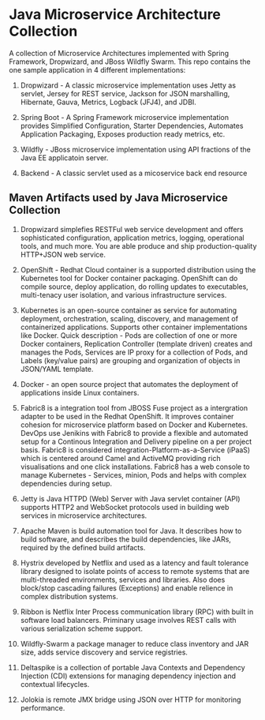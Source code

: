 
# Java Microservice Architecture Collection

A collection of Microservice Architectures implemented with Spring Framework, Dropwizard, and JBoss Wildfly Swarm. This repo contains the one sample application in 4 different implementations:

1. Dropwizard - A classic microservice implementation uses Jetty as servlet, Jersey for REST service, Jackson for JSON marshalling, Hibernate, Gauva, Metrics, Logback (JFJ4), and JDBI.

2. Spring Boot - A Spring Framework microservice implementation provides Simplified Configuration, Starter Dependencies, Automates Application Packaging, Exposes production ready metrics, etc. 

3. Wildfly - JBoss microservice implementation using API fractions of the Java EE applicatoin server.

4. Backend - A classic servlet used as a micoservice back end resource


## Maven Artifacts used by Java Microservice Collection

1. Dropwizard simplefies RESTFul web service development and offers sophisticated configuration, application metrics, logging, operational tools, and much more.  You are able produce and ship production-quality HTTP+JSON web service.

2. OpenShift - Redhat Cloud container is a supported distribution using the Kubernetes tool for Docker container packaging. OpenShift can do compile source, deploy application, do rolling updates to executables, multi-tenacy user isolation, and various infrastructure services.

3. Kubernetes is an open-source container as service for automating deployment, orchestration, scaling, discovery, and management of containerized applications. Supports other container implementations like Docker. Quick description - Pods are collection of one or more Docker containers, Replication Controller (template driven) creates and manages the Pods, Services are IP proxy for a collection of Pods, and Labels (key/value pairs) are grouping and organization of objects in JSON/YAML template.

4. Docker - an open source project that automates the deployment of applications inside Linux containers.

5. Fabric8 is a integration tool from JBOSS Fuse project as a intergration adapter to be used in the Redhat OpenShift. It improves container cohesion for microservice platform based on Docker and Kubernetes. DevOps use Jenikins with Fabric8 to provide a flexible and automated setup for a Continous Integration and Delivery pipeline on a per project basis. Fabric8 is considered integration-Platform-as-a-Service (iPaaS) which is centered around Camel and ActiveMQ providing rich visualisations and one click installations. Fabric8 has a web console to manage Kubernetes - Services, minion, Pods and helps with complex dependencies during setup.

6. Jetty is Java HTTPD (Web) Server with Java servlet container (API) supports HTTP2 and WebSocket protocols used in building web services in microservice architectures.

7. Apache Maven is build automation tool for Java. It describes how to build software, and describes the build dependencies, like JARs, required by the defined build artifacts.

8. Hystrix developed by Netflix and used as a latency and fault tolerance library designed to isolate points of access to remote systems that are multi-threaded environments, services and libraries. Also does  block/stop cascading failures (Exceptions) and enable relience in complex distribution systems.

9. Ribbon is Netflix Inter Process communication library (RPC) with built in software load balancers. Priminary usage involves REST calls with various serialization scheme support.

10. Wildfly-Swarm a package manager to reduce class inventory and JAR size, adds service discovery and service registries. 

11. Deltaspike is a collection of portable Java Contexts and Dependency Injection (CDI) extensions for managing dependency injection and contextual lifecycles.

12. Jolokia is remote JMX bridge using JSON over HTTP for monitoring performance.
